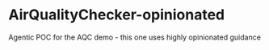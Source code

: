 # AirQualityChecker-opinionated
Agentic POC for the AQC demo - this one uses highly opinionated guidance
